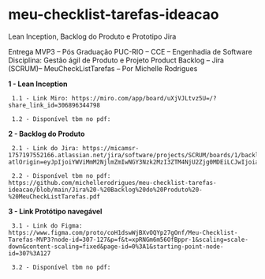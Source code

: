 # meu-checklist-tarefas-ideacao
Lean Inception, Backlog do Produto e Prototipo Jira

Entrega MVP3 – Pós Graduação PUC-RIO – CCE – Engenhadia de Software
Disciplina: Gestão ágil de Produto e Projeto
Product Backlog – Jira (SCRUM)– MeuCheckListTarefas – Por Michelle Rodrigues

**1 - Lean Inception**

     1.1 - Link Miro: https://miro.com/app/board/uXjVJLtvz5U=/?share_link_id=306896344798

     1.2 - Disponível tbm no pdf: 

**2 - Backlog do Produto**

     2.1 - Link do Jira: https://micamsr-1757197552166.atlassian.net/jira/software/projects/SCRUM/boards/1/backlog?atlOrigin=eyJpIjoiYWViMmM2NjlmZmIwNGY3Nzk2MzI3ZTM4NjU2Zjg0MDEiLCJwIjoiaiJ9

     2.2 - Disponível tbm no pdf: https://github.com/michellerodrigues/meu-checklist-tarefas-ideacao/blob/main/Jira%20-%20Backlog%20do%20Produto%20-%20MeuCheckListTarefas.pdf

**3 - Link Protótipo navegável**

     3.1 - Link do Figma: https://www.figma.com/proto/coH1dswWjBXvOQYp27gOnf/Meu-Checklist-Tarefas-MVP3?node-id=307-127&p=f&t=xpRNGm6m56OfBppr-1&scaling=scale-down&content-scaling=fixed&page-id=0%3A1&starting-point-node-id=307%3A127
     
     3.2 - Disponível tbm no pdf: 



